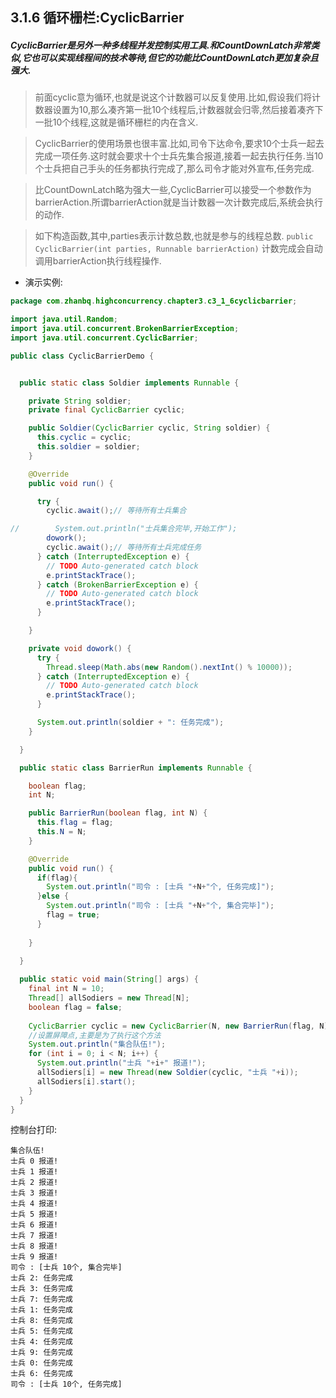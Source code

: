 ## 3.1.6 循环栅栏:CyclicBarrier
##### CyclicBarrier是另外一种多线程并发控制实用工具.和CountDownLatch非常类似,它也可以实现线程间的技术等待,但它的功能比CountDownLatch更加复杂且强大.

> 前面cyclic意为循环,也就是说这个计数器可以反复使用.比如,假设我们将计数器设置为10,那么凑齐第一批10个线程后,计数器就会归零,然后接着凑齐下一批10个线程,这就是循环栅栏的内在含义.

> CyclicBarrier的使用场景也很丰富.比如,司令下达命令,要求10个士兵一起去完成一项任务.这时就会要求十个士兵先集合报道,接着一起去执行任务.当10个士兵把自己手头的任务都执行完成了,那么司令才能对外宣布,任务完成.

> 比CountDownLatch略为强大一些,CyclicBarrier可以接受一个参数作为barrierAction.所谓barrierAction就是当计数器一次计数完成后,系统会执行的动作.

> 如下构造函数,其中,parties表示计数总数,也就是参与的线程总数.
`public CyclicBarrier(int parties, Runnable barrierAction)`
> 计数完成会自动调用barrierAction执行线程操作.


- 演示实例:
```java
package com.zhanbq.highconcurrency.chapter3.c3_1_6cyclicbarrier;

import java.util.Random;
import java.util.concurrent.BrokenBarrierException;
import java.util.concurrent.CyclicBarrier;

public class CyclicBarrierDemo {


  public static class Soldier implements Runnable {

    private String soldier;
    private final CyclicBarrier cyclic;

    public Soldier(CyclicBarrier cyclic, String soldier) {
      this.cyclic = cyclic;
      this.soldier = soldier;
    }

    @Override
    public void run() {

      try {
        cyclic.await();// 等待所有士兵集合

//        System.out.println("士兵集合完毕,开始工作");
        dowork();
        cyclic.await();// 等待所有士兵完成任务
      } catch (InterruptedException e) {
        // TODO Auto-generated catch block
        e.printStackTrace();
      } catch (BrokenBarrierException e) {
        // TODO Auto-generated catch block
        e.printStackTrace();
      }

    }

    private void dowork() {
      try {
        Thread.sleep(Math.abs(new Random().nextInt() % 10000));
      } catch (InterruptedException e) {
        // TODO Auto-generated catch block
        e.printStackTrace();
      }

      System.out.println(soldier + ": 任务完成");
    }

  }

  public static class BarrierRun implements Runnable {

    boolean flag;
    int N;

    public BarrierRun(boolean flag, int N) {
      this.flag = flag;
      this.N = N;
    }

    @Override
    public void run() {
      if(flag){
        System.out.println("司令 : [士兵 "+N+"个, 任务完成]");
      }else {
        System.out.println("司令 : [士兵 "+N+"个, 集合完毕]");
        flag = true;
      }
      
    }

  }
  
  public static void main(String[] args) {
    final int N = 10;
    Thread[] allSodiers = new Thread[N];
    boolean flag = false;
    
    CyclicBarrier cyclic = new CyclicBarrier(N, new BarrierRun(flag, N));
    //设置屏障点,主要是为了执行这个方法
    System.out.println("集合队伍!");
    for (int i = 0; i < N; i++) {
      System.out.println("士兵 "+i+" 报道!");
      allSodiers[i] = new Thread(new Soldier(cyclic, "士兵 "+i));
      allSodiers[i].start();
    }
  }
}

```
控制台打印:
```text
集合队伍!
士兵 0 报道!
士兵 1 报道!
士兵 2 报道!
士兵 3 报道!
士兵 4 报道!
士兵 5 报道!
士兵 6 报道!
士兵 7 报道!
士兵 8 报道!
士兵 9 报道!
司令 : [士兵 10个, 集合完毕]
士兵 2: 任务完成
士兵 3: 任务完成
士兵 7: 任务完成
士兵 1: 任务完成
士兵 8: 任务完成
士兵 5: 任务完成
士兵 4: 任务完成
士兵 9: 任务完成
士兵 0: 任务完成
士兵 6: 任务完成
司令 : [士兵 10个, 任务完成]

```